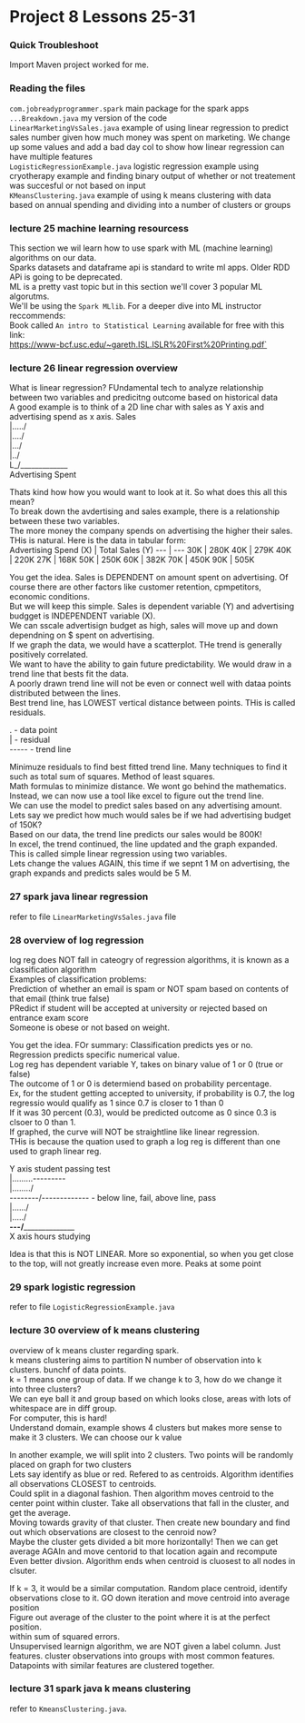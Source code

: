 # Project 8 Lessons 25-31

### Quick Troubleshoot
Import Maven project worked for me.

### Reading the files
`com.jobreadyprogrammer.spark` main package for the spark apps<br>
`...Breakdown.java` my version of the code <br>
`LinearMarketingVsSales.java` example of using linear regression to predict sales number given how much money was spent on marketing. We change up some values and add a bad day col to show how linear regression can have multiple features<br>
`LogisticRegressionExample.java` logistic regression example using cryotherapy example and finding binary output of whether or not treatement was succesful or not based on input<br>
`KMeansClustering.java` example of using k means clustering with data based on annual spending and dividing into a number of clusters or groups<br>

### lecture 25 machine learning resourcess
This section we wil learn how to use spark with ML (machine learning) algorithms on our data.<br>
Sparks datasets and dataframe api is standard to write ml apps. Older RDD APi is going to be deprecated.<br>
ML is a pretty vast topic but in this section we'll cover 3 popular ML algorutms.<br>
We'll be using the `Spark MLlib`. For a deeper dive into ML instructor reccommends:<br>
Book called `An intro to Statistical Learning` available for free with this link:<br>
https://www-bcf.usc.edu/~gareth.ISL.ISLR%20First%20Printing.pdf` <br>

### lecture 26 linear regression overview
What is linear regression? FUndamental tech to analyze relationship between two variables and predicitng outcome based on historical data<br>
A good example is to think of a 2D line char with sales as Y axis and advertising spend as x axis.
Sales	<br>
|...../<br>
|..../<br>
|.../<br>
|../<br>
L_/_____________<br>
Advertising Spent<br>

Thats kind how how you would want to look at it. So what does this all this mean? <br>
To break down the avdertising and sales example, there is a relationship between these two variables.<br>
The more money the company spends on advertising the higher their sales. THis is natural. Here is the data in tabular form:<br>
Advertising Spend (X) | Total Sales (Y)
--- | ---
30K | 280K
40K | 279K
40K | 220K
27K | 168K
50K | 250K
60K | 382K
70K | 450K
90K | 505K

You get the idea. Sales is DEPENDENT on amount spent on advertising. Of course there are other factors like customer retention, cpmpetitors, economic conditions.<br>
But we will keep this simple. Sales is dependent variable (Y) and advertising budgget is INDEPENDENT variable (X).<br>
We can sscale advertisign budget as high, sales will move up and down dependning on $ spent on advertising.<br>
If we graph the data, we would have a scatterplot. THe trend is generally positively correlated. <br>
We want to have the ability to gain future predictability. We would draw in a trend line that bests fit the data.<br>
A poorly drawn trend line will not be even or connect well with dataa points distributed between the lines.<br>
Best trend line, has LOWEST vertical distance between points. THis is called residuals.<br>

. - data point<br>
| - residual<br>
----- - trend line<br>

Minimuze residuals to find best fitted trend line. Many techniques to find it such as total sum of squares. Method of least squares.<br>
Math formulas to minimize distance. We wont go behind the mathematics. Instead, we can now use a tool like excel to figure out the trend line.<br>
We can use the model to predict sales based on any advertising amount.<br>
Lets say we predict how much would sales be if we had advertising budget of 150K? <br>
Based on our data, the trend line predicts our sales would be 800K!<br>
In excel, the trend continued, the line updated and the graph expanded. <br>
This is called simple linear regression using two variables. <br>
Lets change the values AGAIN, this time if we sepnt 1 M on advertising, the graph expands and predicts sales would be 5 M.<br>

### 27 spark java linear regression
refer to file `LinearMarketingVsSales.java` file<br>

### 28 overview of log regression
log reg does NOT fall in cateogry of regression algorithms, it is known as a classification algorithm <br>
Examples of classification problems:<br>
Prediction of whether an email is spam or NOT spam based on contents of that email (think true false)<br>
PRedict if student will be accepted at university or rejected based on entrance exam score<br>
Someone is obese or not based on weight.<br>

You get the idea. FOr summary: Classification predicts yes or no. Regression predicts specific numerical value.<br>
Log reg has dependent variable Y, takes on binary value of 1 or 0 (true or false)<br>
The outcome of 1 or 0  is determiend based on probability percentage.<br>
Ex, for the student getting accepted to university, if probability is 0.7, the log regressio would qualify as 1 since 0.7 is closer to 1 than 0<br>
If it was 30 percent (0.3), would be predicted outcome as 0 since 0.3 is clsoer to 0 than 1.<br>
If graphed, the curve will NOT be straightline like linear regression. <br>
THis is because the quation used to graph a log reg is different than one used to graph linear reg.<br>

Y axis student passing test<br>
|.........---------<br>
|......../<br>
--------/------------- - below line, fail, above line, pass<br>
|....../<br>
|...../<br>
__---/________________ <br>
X axis hours studying<br>

Idea is that this is NOT LINEAR. More so exponential, so when you get close to the top, will not greatly increase even more. Peaks at some point<br>

### 29 spark logistic regression
refer to file `LogisticRegressionExample.java`

### lecture 30 overview of k means clustering
overview of k means cluster regarding spark. <br>
k means clustering aims to partition N number of observation into k clusters. bunchf of data points.<br>
k = 1 means one group of data. If we change k to 3, how do we change it into three clusters? <br>
We can eye ball it and group based on which looks close, areas with lots of whitespace are in diff group.<br>
For computer, this is hard! <br>
Understand domain, example shows 4 clusters but makes more sense to make it 3 clusters. We can choose our k value<br>

In another example, we will split into 2 clusters. Two points will be randomly placed on graph for two clusters<br>
Lets say identify as blue or red. Refered to as centroids. Algorithm identifies all observations CLOSEST to centroids.<br>
Could split in a diagonal fashion. Then algorithm moves centroid to the center point within cluster. Take all observations that fall in the cluster, and get the average.<br>
Moving towards gravity of that cluster. Then create new boundary and find out which observations are closest to the cenroid now? <br>
Maybe the cluster gets divided a bit more horizontally! Then we can get average AGAIn and move centorid to that location again and recompute<br>
Even better divsion. Algorithm ends when centroid is cluosest to all nodes in clsuter. <br>

If k = 3, it would be a similar computation. Random place centroid, identify observations close to it. GO down iteration and move centroid into average position<br>
Figure out average of the cluster to the point where it is at the perfect position. <br>
within sum of squared errors. <br>
Unsupervised learnign algorithm, we are NOT given a label column. Just features. cluster observations into groups with most common features.<br>
Datapoints with similar features are clustered together.<br>

### lecture 31 spark java k means clustering
refer to `KmeansClustering.java`.